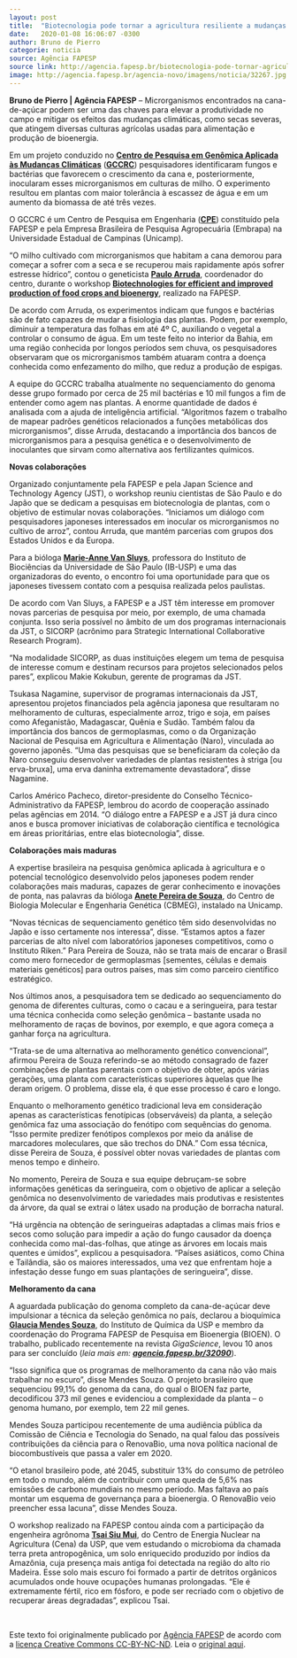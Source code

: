 ```yaml
---
layout: post
title:  "Biotecnologia pode tornar a agricultura resiliente a mudanças no clima"
date:   2020-01-08 16:06:07 -0300
author: Bruno de Pierro
categorie: noticia
source: Agência FAPESP
source link: http://agencia.fapesp.br/biotecnologia-pode-tornar-agricultura-resiliente-as-mudancas-no-clima/32267/
image: http://agencia.fapesp.br/agencia-novo/imagens/noticia/32267.jpg
---
```


<p><strong>Bruno de Pierro | Agência FAPESP</strong> – Microrganismos encontrados na cana-de-açúcar podem ser uma das chaves para elevar a produtividade no campo e mitigar os efeitos das mudanças climáticas, como secas severas, que atingem diversas culturas agrícolas usadas para alimentação e produção de bioenergia.</p>

<p>Em um projeto conduzido no <strong><a href="https://bv.fapesp.br/pt/auxilios/99523/centro-de-pesquisa-em-genomica-aplicada-as-mudancas-climaticas/" target="_blank">Centro de Pesquisa em Genômica Aplicada às Mudanças Climáticas</a></strong> (<strong><a href="http://www.fapesp.br/cpe/centro_de_pesquisa_em_genomica_aplicada_as_mudancas_climaticas_gccrc/16" target="_blank">GCCRC</a></strong>) pesquisadores identificaram fungos e bactérias que favorecem o crescimento da cana e, posteriormente, inocularam esses microrganismos em culturas de milho. O experimento resultou em plantas com maior tolerância à escassez de água e em um aumento da biomassa de até três vezes.</p>

<p>O GCCRC é um Centro de Pesquisa em Engenharia (<strong><a href="http://www.fapesp.br/cpe/" target="_blank">CPE</a></strong>) constituído pela FAPESP e pela Empresa Brasileira de Pesquisa Agropecuária (Embrapa) na Universidade Estadual de Campinas (Unicamp).</p>

<p>“O milho cultivado com microrganismos que habitam a cana demorou para começar a sofrer com a seca e se recuperou mais rapidamente após sofrer estresse hídrico”, contou o geneticista <strong><a href="https://bv.fapesp.br/pt/pesquisador/56/paulo-arruda" target="_blank">Paulo Arruda</a></strong>, coordenador do centro, durante o workshop <strong><a href="http://www.fapesp.br/13624" target="_blank">Biotechnologies for efficient and improved production of food crops and bioenergy</a></strong>, realizado na FAPESP.</p>

<p>De acordo com Arruda, os experimentos indicam que fungos e bactérias são de fato capazes de mudar a fisiologia das plantas. Podem, por exemplo, diminuir a temperatura das folhas em até 4º C, auxiliando o vegetal a controlar o consumo de água. Em um teste feito no interior da Bahia, em uma região conhecida por longos períodos sem chuva, os pesquisadores observaram que os microrganismos também atuaram contra a doença conhecida como enfezamento do milho, que reduz a produção de espigas.</p>

<p>A equipe do GCCRC trabalha atualmente no sequenciamento do genoma desse grupo formado por cerca de 25 mil bactérias e 10 mil fungos a fim de entender como agem nas plantas. A enorme quantidade de dados é analisada com a ajuda de inteligência artificial. “Algoritmos fazem o trabalho de mapear padrões genéticos relacionados a funções metabólicas dos microrganismos”, disse Arruda, destacando a importância dos bancos de microrganismos para a pesquisa genética e o desenvolvimento de inoculantes que sirvam como alternativa aos fertilizantes químicos.</p>

<p><strong>Novas colaborações</strong></p>

<p>Organizado conjuntamente pela FAPESP e pela Japan Science and Technology Agency (JST), o workshop reuniu cientistas de São Paulo e do Japão que se dedicam a pesquisas em biotecnologia de plantas, com o objetivo de estimular novas colaborações. “Iniciamos um diálogo com pesquisadores japoneses interessados em inocular os microrganismos no cultivo de arroz”, contou Arruda, que mantém parcerias com grupos dos Estados Unidos e da Europa.</p>

<p>Para a bióloga <strong><a href="https://bv.fapesp.br/pt/pesquisador/66/marie-anne-van-sluys" target="_blank">Marie-Anne Van Sluys</a></strong>, professora do Instituto de Biociências da Universidade de São Paulo (IB-USP) e uma das organizadoras do evento, o encontro foi uma oportunidade para que os japoneses tivessem contato com a pesquisa realizada pelos paulistas.</p>

<p>De acordo com Van Sluys, a FAPESP e a JST têm interesse em promover novas parcerias de pesquisa por meio, por exemplo, de uma chamada conjunta. Isso seria possível no âmbito de um dos programas internacionais da JST, o SICORP (acrônimo para Strategic International Collaborative Research Program).</p>

<p>“Na modalidade SICORP, as duas instituições elegem um tema de pesquisa de interesse comum e destinam recursos para projetos selecionados pelos pares”, explicou Makie Kokubun, gerente de programas da JST.</p>

<p>Tsukasa Nagamine, supervisor de programas internacionais da JST, apresentou projetos financiados pela agência japonesa que resultaram no melhoramento de culturas, especialmente arroz, trigo e soja, em países como Afeganistão, Madagascar, Quênia e Sudão. Também falou da importância dos bancos de germoplasmas, como o da Organização Nacional de Pesquisa em Agricultura e Alimentação (Naro), vinculada ao governo japonês. “Uma das pesquisas que se beneficiaram da coleção da Naro conseguiu desenvolver variedades de plantas resistentes à striga [ou erva-bruxa], uma erva daninha extremamente devastadora”, disse Nagamine.</p>

<p>Carlos Américo Pacheco, diretor-presidente do Conselho Técnico- Administrativo da FAPESP, lembrou do acordo de cooperação assinado pelas agências em 2014. “O diálogo entre a FAPESP e a JST já dura cinco anos e busca promover iniciativas de colaboração científica e tecnológica em áreas prioritárias, entre elas biotecnologia”, disse.</p>

<p><strong>Colaborações mais maduras</strong></p>

<p>A expertise brasileira na pesquisa genômica aplicada à agricultura e o potencial tecnológico desenvolvido pelos japoneses podem render colaborações mais maduras, capazes de gerar conhecimento e inovações de ponta, nas palavras da bióloga <strong><a href="https://bv.fapesp.br/pt/pesquisador/995/anete-pereira-de-souza" target="_blank">Anete Pereira de Souza</a></strong>, do Centro de Biologia Molecular e Engenharia Genética (CBMEG), instalado na Unicamp.</p>

<p>“Novas técnicas de sequenciamento genético têm sido desenvolvidas no Japão e isso certamente nos interessa”, disse. “Estamos aptos a fazer parcerias de alto nível com laboratórios japoneses competitivos, como o Instituto Riken.” Para Pereira de Souza, não se trata mais de encarar o Brasil como mero fornecedor de germoplasmas [sementes, células e demais materiais genéticos] para outros países, mas sim como parceiro científico estratégico.</p>

<p>Nos últimos anos, a pesquisadora tem se dedicado ao sequenciamento do genoma de diferentes culturas, como o cacau e a seringueira, para testar uma técnica conhecida como seleção genômica – bastante usada no melhoramento de raças de bovinos, por exemplo, e que agora começa a ganhar força na agricultura.</p>

<p>“Trata-se de uma alternativa ao melhoramento genético convencional”, afirmou Pereira de Souza referindo-se ao método consagrado de fazer combinações de plantas parentais com o objetivo de obter, após várias gerações, uma planta com características superiores àquelas que lhe deram origem. O problema, disse ela, é que esse processo é caro e longo.</p>

<p>Enquanto o melhoramento genético tradicional leva em consideração apenas as características fenotípicas (observáveis) da planta, a seleção genômica faz uma associação do fenótipo com sequências do genoma. “Isso permite predizer fenótipos complexos por meio da análise de marcadores moleculares, que são trechos do DNA.” Com essa técnica, disse Pereira de Souza, é possível obter novas variedades de plantas com menos tempo e dinheiro.</p>

<p>No momento, Pereira de Souza e sua equipe debruçam-se sobre informações genéticas da seringueira, com o objetivo de aplicar a seleção genômica no desenvolvimento de variedades mais produtivas e resistentes da árvore, da qual se extrai o látex usado na produção de borracha natural.</p>

<p>“Há urgência na obtenção de seringueiras adaptadas a climas mais frios e secos como solução para impedir a ação do fungo causador da doença conhecida como mal-das-folhas, que atinge as árvores em locais mais quentes e úmidos”, explicou a pesquisadora. “Países asiáticos, como China e Tailândia, são os maiores interessados, uma vez que enfrentam hoje a infestação desse fungo em suas plantações de seringueira”, disse.</p>

<p><strong>Melhoramento da cana</strong></p>

<p>A aguardada publicação do genoma completo da cana-de-açúcar deve impulsionar a técnica da seleção genômica no país, declarou a bioquímica <strong><a href="https://bv.fapesp.br/pt/pesquisador/926/glaucia-mendes-souza" target="_blank">Glaucia Mendes Souza</a></strong>, do Instituto de Química da USP e membro da coordenação do Programa FAPESP de Pesquisa em Bioenergia (BIOEN). O trabalho, publicado recentemente na revista <em> GigaScience</em>, levou 10 anos para ser concluído (<em>leia mais em: <strong><a href="http://agencia.fapesp.br/concluido-o-maior-sequenciamento-do-genoma-da-cana-de-acucar-comercial/32090/" target="_blank">agencia.fapesp.br/32090</a></strong></em>).</p>

<p>“Isso significa que os programas de melhoramento da cana não vão mais trabalhar no escuro”, disse Mendes Souza. O projeto brasileiro que sequenciou 99,1% do genoma da cana, do qual o BIOEN faz parte, decodificou 373 mil genes e evidenciou a complexidade da planta – o genoma humano, por exemplo, tem 22 mil genes.</p>

<p>Mendes Souza participou recentemente de uma audiência pública da Comissão de Ciência e Tecnologia do Senado, na qual falou das possíveis contribuições da ciência para o RenovaBio, uma nova política nacional de biocombustíveis que passa a valer em 2020.</p>

<p>“O etanol brasileiro pode, até 2045, substituir 13% do consumo de petróleo em todo o mundo, além de contribuir com uma queda de 5,6% nas emissões de carbono mundiais no mesmo período. Mas faltava ao país montar um esquema de governança para a bioenergia. O RenovaBio veio preencher essa lacuna”, disse Mendes Souza.</p>

<p>O workshop realizado na FAPESP contou ainda com a participação da engenheira agrônoma <strong><a href="https://bv.fapesp.br/pt/pesquisador/216/tsai-siu-mui" target="_blank">Tsai Siu Mui</a></strong>, do Centro de Energia Nuclear na Agricultura (Cena) da USP, que vem estudando o microbioma da chamada terra preta antropogênica, um solo enriquecido produzido por índios da Amazônia, cuja presença mais antiga foi detectada na região do alto rio Madeira. Esse solo mais escuro foi formado a partir de detritos orgânicos acumulados onde houve ocupações humanas prolongadas. “Ele é extremamente fértil, rico em fósforo, e pode ser recriado com o objetivo de recuperar áreas degradadas”, explicou Tsai.<br />
 </p>
<br><p>Este texto foi originalmente publicado por <a href="http://agencia.fapesp.br/">Agência FAPESP</a> de acordo com a <a href="https://creativecommons.org/licenses/by-nd/4.0/">licença Creative Commons CC-BY-NC-ND</a>. Leia o <a href="http://agencia.fapesp.br/biotecnologia-pode-tornar-agricultura-resiliente-as-mudancas-no-clima/32267/" target="_blank">original aqui</a>.
